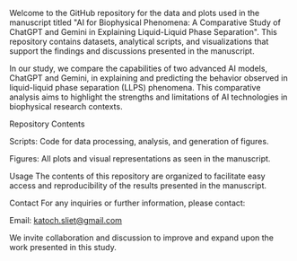 Welcome to the GitHub repository for the data and plots used in the manuscript titled "AI for Biophysical Phenomena: A Comparative Study of ChatGPT and Gemini in Explaining Liquid-Liquid Phase Separation". This repository contains datasets, analytical scripts, and visualizations that support the findings and discussions presented in the manuscript.

In our study, we compare the capabilities of two advanced AI models, ChatGPT and Gemini, in explaining and predicting the behavior observed in liquid-liquid phase separation (LLPS) phenomena. This comparative analysis aims to highlight the strengths and limitations of AI technologies in biophysical research contexts.

Repository Contents

Scripts: Code for data processing, analysis, and generation of figures.

Figures: All plots and visual representations as seen in the manuscript.

Usage
The contents of this repository are organized to facilitate easy access and reproducibility of the results presented in the manuscript. 

Contact
For any inquiries or further information, please contact:

Email: katoch.sliet@gmail.com

We invite collaboration and discussion to improve and expand upon the work presented in this study.

